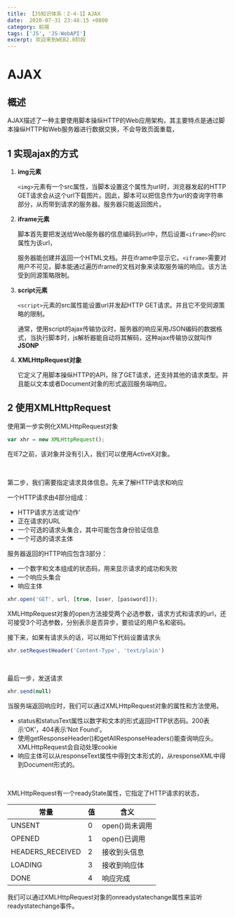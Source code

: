 ```yaml
---
title: 【JS知识体系：2-4-1】AJAX
date:  2020-07-31 23:48:15 +0800
category: 前端
tags: ['JS', 'JS-WebAPI']
excerpt: 欢迎来到WEB2.0阶段
---
```


# AJAX



## 概述

AJAX描述了一种主要使用脚本操纵HTTP的Web应用架构，其主要特点是通过脚本操纵HTTP和Web服务器进行数据交换，不会导致页面重载，



## 1 实现ajax的方式

1. **img元素**

   `<img>`元素有一个src属性，当脚本设置这个属性为url时，浏览器发起的HTTP GET请求会从这个url下载图片。因此，脚本可以把信息作为url的查询字符串部分，从而带到请求的服务器。服务器只能返回图片。

2. **iframe元素**

   脚本首先要把发送给Web服务器的信息编码到url中，然后设置`<iframe>`的src属性为该url，

   服务器能创建并返回一个HTML文档。并在iframe中显示它。`<iframe>`需要对用户不可见，脚本能通过遍历iframe的文档对象来读取服务端的响应。该方法受到同源策略限制。

3. **script元素**

   `<script>`元素的src属性能设置url并发起HTTP GET请求。并且它不受同源策略的限制。

   通常，使用script的ajax传输协议时，服务器的响应采用JSON编码的数据格式，当执行脚本时，js解析器能自动将其解码，这种ajax传输协议就叫作**JSONP**

4. **XMLHttpRequest对象**

   它定义了用脚本操纵HTTP的API，除了GET请求，还支持其他的请求类型。并且能以文本或者Document对象的形式返回服务端响应。



## 2 使用XMLHttpRequest

使用第一步实例化XMLHttpRequest对象

```js
var xhr = new XMLHttpRequest();
```

在IE7之前，该对象并没有引入，我们可以使用ActiveX对象。

<br>

第二步，我们需要指定请求具体信息。先来了解HTTP请求和响应

一个HTTP请求由4部分组成：

* HTTP请求方法或‘动作’
* 正在请求的URL
* 一个可选的请求头集合，其中可能包含身份验证信息
* 一个可选的请求主体

服务器返回的HTTP响应包含3部分：

* 一个数字和文本组成的状态码，用来显示请求的成功和失败
* 一个响应头集合
* 响应主体

```js
xhr.open('GET', url, [true, [user, [password]]);
```

XMLHttpRequest对象的open方法接受两个必选参数，请求方式和请求的url，还可接受3个可选参数，分别表示是否异步，要验证的用户名和密码。

接下来，如果有请求头的话，可以用如下代码设置请求头

```js
xhr.setRequestHeader('Content-Type', 'text/plain')
```

<br>

最后一步，发送请求

```js
xhr.send(null)
```



当服务端返回响应时，我们可以通过XMLHttpRequest对象的属性和方法使用。

* status和statusText属性以数字和文本的形式返回HTTP状态码。200表示‘OK’，404表示‘Not Found’。
* 使用getResponseHeader()和getAllResponseHeaders()能查询响应头。XMLHttpRequest会自动处理cookie
* 响应主体可以从responseText属性中得到文本形式的，从responseXML中得到Document形式的。

<br>

XMLHttpRequest有一个readyState属性，它指定了HTTP请求的状态，

| 常量             | 值   | 含义           |
| ---------------- | ---- | -------------- |
| UNSENT           | 0    | open()尚未调用 |
| OPENED           | 1    | open()已调用   |
| HEADERS_RECEIVED | 2    | 接收到头信息   |
| LOADING          | 3    | 接收到响应体   |
| DONE             | 4    | 响应完成       |

我们可以通过XMLHttpRequest对象的onreadystatechange属性来监听readystatechange事件。